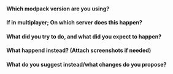 #### Which modpack version are you using?

#### If in multiplayer; On which server does this happen? 

#### What did you try to do, and what did you expect to happen?

#### What happend instead? (Attach screenshots if needed)

#### What do you suggest instead/what changes do you propose?
